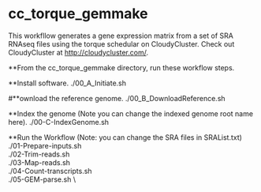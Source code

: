 # cc_torque_gemmake
This workfllow generates a gene expression matrix from a set of SRA RNAseq files using the torque schedular on CloudyCluster.  Check out CloudyCluster at http://cloudycluster.com/.

**From the cc_torque_gemmake directory, run these workflow steps.

**Install software.
./00_A_Initiate.sh

#**ownload the reference genome.
./00_B_DownloadReference.sh

**Index the genome (Note you can change the indexed genome root name here).
./00-C-IndexGenome.sh

**Run the Workflow (Note: you can change the SRA files in SRAList.txt)
./01-Prepare-inputs.sh \
./02-Trim-reads.sh \
./03-Map-reads.sh \
./04-Count-transcripts.sh \
./05-GEM-parse.sh \
